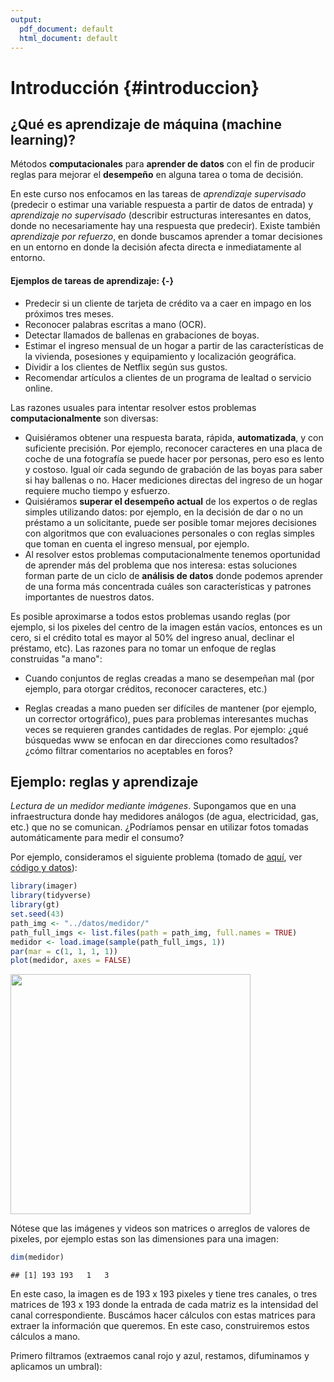 ```yaml
---
output:
  pdf_document: default
  html_document: default
---
```

# Introducción {#introduccion}


## ¿Qué es aprendizaje de máquina (machine learning)? 




Métodos **computacionales** para **aprender de datos**  con el fin
de producir reglas para 
mejorar el **desempeño** en alguna tarea o toma de decisión. 

En este curso nos enfocamos en las tareas de *aprendizaje supervisado* (predecir o estimar una variable respuesta a partir de datos de entrada) y *aprendizaje no supervisado* (describir estructuras interesantes en datos,
donde no necesariamente hay una respuesta que predecir). Existe también
*aprendizaje por refuerzo*, en donde buscamos aprender a tomar decisiones
en un entorno en donde la decisión afecta directa e inmediatamente al entorno.

#### Ejemplos de tareas de aprendizaje: {-}

- Predecir si un cliente de tarjeta de crédito va a caer en impago en los próximos
tres meses.
- Reconocer palabras escritas a mano (OCR).
- Detectar llamados de ballenas en grabaciones de boyas. 
- Estimar el ingreso mensual de un hogar a partir de las características
de la vivienda, posesiones y equipamiento y localización geográfica.
- Dividir a los clientes de Netflix según sus gustos.
- Recomendar artículos a clientes de un programa de lealtad o servicio online.

Las razones usuales para intentar resolver estos problemas **computacionalmente**
son diversas:

- Quisiéramos obtener una respuesta barata, rápida, **automatizada**, y 
con suficiente precisión.
Por ejemplo, reconocer caracteres en una placa de coche de una fotografía 
se puede hacer por personas, pero eso es lento y costoso. Igual oír cada segundo de grabación
de las boyas para saber si hay ballenas o no. Hacer mediciones directas
del ingreso de un hogar requiere mucho tiempo y esfuerzo.
- Quisiéramos **superar el desempeño actual** de los expertos o de reglas simples utilizando
datos: por ejemplo, en la decisión de dar o no un préstamo a un solicitante,
puede ser posible tomar mejores decisiones con algoritmos que con evaluaciones personales
o con reglas simples que toman en cuenta el ingreso mensual, por ejemplo.
- Al resolver estos problemas computacionalmente tenemos
oportunidad de aprender más del problema que nos interesa: estas
soluciones forman parte de un ciclo de **análisis de datos** donde podemos 
aprender de una forma más concentrada cuáles son
características y patrones importantes de nuestros datos.


Es posible aproximarse a todos estos problemas usando reglas (por ejemplo,
si los pixeles del centro de la imagen están vacíos, entonces es un cero, 
si el crédito total es mayor al 50\% del ingreso anual, declinar el préstamo, etc). Las razones para no tomar un enfoque de reglas
 construidas "a mano":

- Cuando conjuntos de reglas creadas a mano se desempeñan mal (por ejemplo, para otorgar créditos, reconocer caracteres, etc.)

- Reglas creadas a mano pueden ser difíciles de mantener (por ejemplo, un corrector
ortográfico), pues para problemas interesantes muchas veces se requieren grandes
cantidades de reglas. Por ejemplo: ¿qué búsquedas www se enfocan en
dar direcciones como resultados? ¿cómo filtrar comentarios no aceptables
en foros?


## Ejemplo: reglas y aprendizaje

*Lectura de un medidor mediante imágenes*. Supongamos que en
una infraestructura donde hay medidores análogos (de agua, electricidad, gas, etc.) que no se comunican. ¿Podríamos pensar en utilizar
fotos tomadas automáticamente para medir el consumo?

Por ejemplo, consideramos el siguiente problema (tomado de [aquí](https://community.openhab.org/t/water-meter-digitizer-version-2-all-in-device-including-mqtt/107188), ver [código y datos](https://github.com/jomjol/water-meter-system-complete)):


```r
library(imager)
library(tidyverse)
library(gt)
set.seed(43)
path_img <- "../datos/medidor/"
path_full_imgs <- list.files(path = path_img, full.names = TRUE)
medidor <- load.image(sample(path_full_imgs, 1))
par(mar = c(1, 1, 1, 1))
plot(medidor, axes = FALSE)
```

<img src="01-introduccion_files/figure-html/unnamed-chunk-2-1.png" width="384" />

Nótese que las imágenes y videos son matrices o arreglos de valores de pixeles, por ejemplo
estas son las dimensiones para una imagen:


```r
dim(medidor)
```

```
## [1] 193 193   1   3
```

En este caso, la imagen es de 193 x 193 pixeles y tiene tres canales, o 
tres matrices de 193 x 193 donde la entrada de cada matriz es la intensidad
del canal correspondiente. Buscámos hacer cálculos con estas matrices para extraer la información
que queremos. En este caso, construiremos estos cálculos a mano.

Primero filtramos (extraemos canal rojo y azul, restamos, difuminamos y
aplicamos un umbral):









































